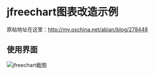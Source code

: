 jfreechart图表改造示例
==========

原帖地址在这里：http://my.oschina.net/abian/blog/278448     

## 使用界面

![jfreechart截图](https://lh3.googleusercontent.com/-ADzQy83FGv0/VBl7UWlv_II/AAAAAAAAAvQ/fQ9xryT1FJ4/w954-h596-no/Screen%2BShot%2B2014-09-17%2Bat%2B7.52.30%2BPM.png)


